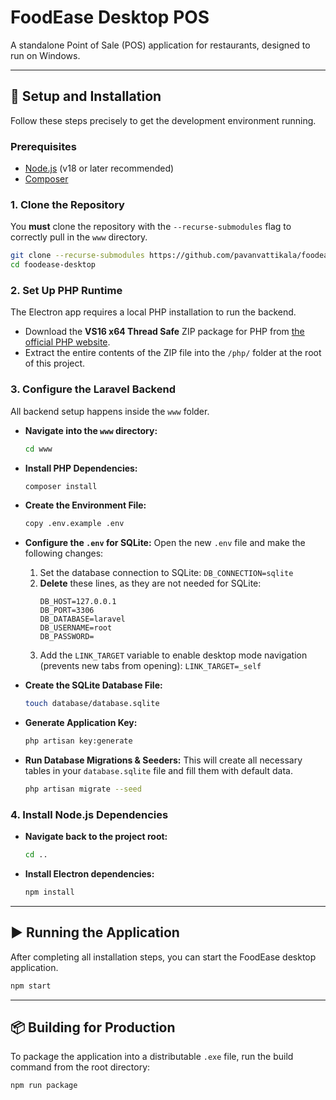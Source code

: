 # FoodEase Desktop POS

A standalone Point of Sale (POS) application for restaurants, designed to run on Windows.

---

## 🚀 Setup and Installation

Follow these steps precisely to get the development environment running.

### Prerequisites

* [Node.js](https://nodejs.org/en/) (v18 or later recommended)
* [Composer](https://getcomposer.org/)

### 1. Clone the Repository

You **must** clone the repository with the `--recurse-submodules` flag to correctly pull in the `www` directory.

```bash
git clone --recurse-submodules https://github.com/pavanvattikala/foodease-desktop.git
cd foodease-desktop
```

### 2. Set Up PHP Runtime

The Electron app requires a local PHP installation to run the backend.

* Download the **VS16 x64 Thread Safe** ZIP package for PHP from [the official PHP website](https://windows.php.net/download/).
* Extract the entire contents of the ZIP file into the `/php/` folder at the root of this project.

### 3. Configure the Laravel Backend

All backend setup happens inside the `www` folder.

* **Navigate into the `www` directory:**
    ```bash
    cd www
    ```

* **Install PHP Dependencies:**
    ```bash
    composer install
    ```

* **Create the Environment File:**
    ```bash
    copy .env.example .env
    ```

* **Configure the `.env` for SQLite:**
    Open the new `.env` file and make the following changes:
    1.  Set the database connection to SQLite:
        `DB_CONNECTION=sqlite`
    2.  **Delete** these lines, as they are not needed for SQLite:
        ```
        DB_HOST=127.0.0.1
        DB_PORT=3306
        DB_DATABASE=laravel
        DB_USERNAME=root
        DB_PASSWORD=
        ```
    3.  Add the `LINK_TARGET` variable to enable desktop mode navigation (prevents new tabs from opening):
        `LINK_TARGET=_self`

* **Create the SQLite Database File:**
    ```bash
    touch database/database.sqlite
    ```

* **Generate Application Key:**
    ```bash
    php artisan key:generate
    ```

* **Run Database Migrations & Seeders:**
    This will create all necessary tables in your `database.sqlite` file and fill them with default data.
    ```bash
    php artisan migrate --seed
    ```

### 4. Install Node.js Dependencies

* **Navigate back to the project root:**
    ```bash
    cd ..
    ```

* **Install Electron dependencies:**
    ```bash
    npm install
    ```

---

## ▶️ Running the Application

After completing all installation steps, you can start the FoodEase desktop application.

```bash
npm start
```

---

## 📦 Building for Production

To package the application into a distributable `.exe` file, run the build command from the root directory:

```bash
npm run package
